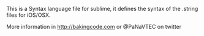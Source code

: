 This is a Syntax language file for sublime, it defines the syntax of the .string files for iOS/OSX. 

More information in http://bakingcode.com or @PaNaVTEC on twitter